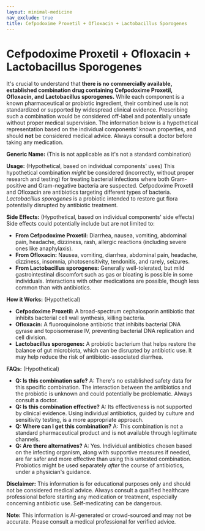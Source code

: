 ```yaml
---
layout: minimal-medicine
nav_exclude: true
title: Cefpodoxime Proxetil + Ofloxacin + Lactobacillus Sporogenes
---
```


# Cefpodoxime Proxetil + Ofloxacin + Lactobacillus Sporogenes

It's crucial to understand that **there is no commercially available, established combination drug containing Cefpodoxime Proxetil, Ofloxacin, and Lactobacillus sporogenes.**  While each component is a known pharmaceutical or probiotic ingredient, their combined use is not standardized or supported by widespread clinical evidence.  Prescribing such a combination would be considered off-label and potentially unsafe without proper medical supervision.  The information below is a hypothetical representation based on the individual components' known properties, and should **not** be considered medical advice.  Always consult a doctor before taking any medication.

**Generic Name:**  (This is not applicable as it's not a standard combination)

**Usage:**  (Hypothetical, based on individual components' uses)  This hypothetical combination *might* be considered (incorrectly, without proper research and testing) for treating bacterial infections where both Gram-positive and Gram-negative bacteria are suspected.  Cefpodoxime Proxetil and Ofloxacin are antibiotics targeting different types of bacteria. *Lactobacillus sporogenes* is a probiotic intended to restore gut flora potentially disrupted by antibiotic treatment.

**Side Effects:** (Hypothetical, based on individual components' side effects)  Side effects could potentially include but are not limited to:

* **From Cefpodoxime Proxetil:** Diarrhea, nausea, vomiting, abdominal pain, headache, dizziness, rash, allergic reactions (including severe ones like anaphylaxis).
* **From Ofloxacin:** Nausea, vomiting, diarrhea, abdominal pain, headache, dizziness, insomnia, photosensitivity,  tendonitis,  and rarely, seizures.
* **From Lactobacillus sporogenes:** Generally well-tolerated, but mild gastrointestinal discomfort such as gas or bloating is possible in some individuals.  Interactions with other medications are possible, though less common than with antibiotics.


**How it Works:** (Hypothetical)

* **Cefpodoxime Proxetil:** A broad-spectrum cephalosporin antibiotic that inhibits bacterial cell wall synthesis, killing bacteria.
* **Ofloxacin:** A fluoroquinolone antibiotic that inhibits bacterial DNA gyrase and topoisomerase IV, preventing bacterial DNA replication and cell division.
* **Lactobacillus sporogenes:** A probiotic bacterium that helps restore the balance of gut microbiota, which can be disrupted by antibiotic use.  It may help reduce the risk of antibiotic-associated diarrhea.


**FAQs:** (Hypothetical)

* **Q: Is this combination safe?** A:  There's no established safety data for this specific combination.  The interaction between the antibiotics and the probiotic is unknown and could potentially be problematic.  Always consult a doctor.
* **Q: Is this combination effective?** A:  Its effectiveness is not supported by clinical evidence.  Using individual antibiotics, guided by culture and sensitivity testing, is a more appropriate approach.
* **Q: Where can I get this combination?** A: This combination is not a standard pharmaceutical product and is not available through legitimate channels.
* **Q:  Are there alternatives?** A:  Yes.  Individual antibiotics chosen based on the infecting organism, along with supportive measures if needed, are far safer and more effective than using this untested combination.  Probiotics might be used separately *after* the course of antibiotics, under a physician's guidance.


**Disclaimer:** This information is for educational purposes only and should not be considered medical advice. Always consult a qualified healthcare professional before starting any medication or treatment, especially concerning antibiotic use.  Self-medicating can be dangerous.


**Note:** This information is AI-generated or crowd-sourced and may not be accurate. Please consult a medical professional for verified advice.